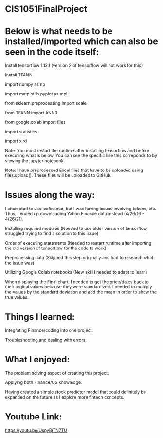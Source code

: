 # CIS1051FinalProject

# Below is what needs to be installed/imported which can also be seen in the code itself: 

Install tensorflow 1.13.1 (version 2 of tensorflow will not work for this)

Install TFANN

import numpy as np

import matplotlib.pyplot as mpl

from sklearn.preprocessing import scale

from TFANN import ANNR

from google.colab import files

import statistics

import xlrd

Note: You must restart the runtime after installing tensorflow and before executing what is below. You can see the specific line this correponds to by viewing the jupyter notebook. 

Note: I have preprocessed Excel files that have to be uploaded using files.upload(). These files will be uploaded to GitHub.


# Issues along the way: 

I attempted to use iexfinance, but I was having issues involving tokens, etc. Thus, I ended up downloading Yahoo Finance data instead (4/26/16 - 4/26/21). 

Installing required modules (Needed to use older version of tensorflow, struggled trying to find a solution to this issue)

Order of executing statements (Needed to restart runtime after importing the old version of tensorflow for the code to work)

Preprocessing data (Skipped this step originally and had to research what the issue was)

Utilizing Google Colab notebooks (New skill I needed to adapt to learn)

When displaying the Final chart, I needed to get the price/dates back to their orginal values because they were standardized. I needed to multiply the values by the standard deviation and add the mean in order to show the true values. 

# Things I learned: 

Integrating Finance/coding into one project. 

Troubleshooting and dealing with errors. 

# What I enjoyed: 

The problem solving aspect of creating this project. 

Applying both Finance/CS knowledge.

Having created a simple stock predictor model that could definitely be expanded on the future as I explore more fintech concepts. 

# Youtube Link: 
https://youtu.be/UspyBjTN7TU
